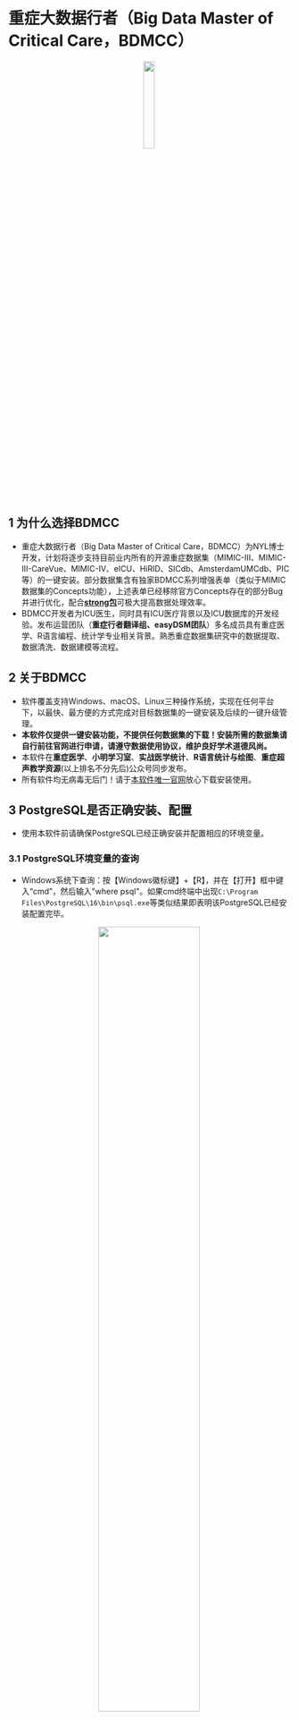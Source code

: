 # 重症大数据行者（Big Data Master of Critical Care，BDMCC）
<p align="center">
  <img src="https://raw.githubusercontent.com/ningyile/BDMCC_APP/main/img/mac_logo.png" width="20%" height="20%" />
</p>

## 1 为什么选择BDMCC

- 重症大数据行者（Big Data Master of Critical Care，BDMCC）为NYL博士开发，计划将逐步支持目前业内所有的开源重症数据集（MIMIC-III、MIMIC-III-CareVue、MIMIC-IV、eICU、HiRID、SICdb、AmsterdamUMCdb、PIC等）的一键安装。部分数据集含有独家BDMCC系列增强表单（类似于MIMIC数据集的Concepts功能），上述表单已经移除官方Concepts存在的部分Bug并进行优化，配合[**strong包**](https://github.com/ningyile/strongInstall_pkg)可极大提高数据处理效率。
- BDMCC开发者为ICU医生，同时具有ICU医疗背景以及ICU数据库的开发经验。发布运营团队（**重症行者翻译组、easyDSM团队**）多名成员具有重症医学、R语言编程、统计学专业相关背景。熟悉重症数据集研究中的数据提取、数据清洗、数据建模等流程。

## 2 关于BDMCC

- 软件覆盖支持Windows、macOS、Linux三种操作系统，实现在任何平台下，以最快、最方便的方式完成对目标数据集的一键安装及后续的一键升级管理。
- **本软件仅提供一键安装功能，不提供任何数据集的下载！安装所需的数据集请自行前往官网进行申请，请遵守数据使用协议，维护良好学术道德风尚。**
- 本软件在**重症医学**、**小明学习室**、**实战医学统计**、**R语言统计与绘图**、**重症超声教学资源**(以上排名不分先后)公众号同步发布。
- 所有软件均无病毒无后门！请于[本软件唯一官网](https://github.com/ningyile/BDMCC_APP/releases)放心下载安装使用。

## 3 PostgreSQL是否正确安装、配置
- 使用本软件前请确保PostgreSQL已经正确安装并配置相应的环境变量。
### 3.1 PostgreSQL环境变量的查询
- Windows系统下查询：按【Windows徽标键】+【R】，并在【打开】框中键入“cmd”，然后输入"where psql"。如果cmd终端中出现`C:\Program Files\PostgreSQL\16\bin\psql.exe`等类似结果即表明该PostgreSQL已经安装配置完毕。
<p align="center">
  <img src="https://raw.githubusercontent.com/ningyile/BDMCC_APP/main/img/env_01.png" width="60%" height="60%" />
</p>

- macOS与Linux系统下查询：打开终端，然后输入"which psql"。如果终端中出现`/usr/local/bin/psql`等类似结果即表明该PostgreSQL已经安装配置完毕。
<p align="center">
  <img src="https://raw.githubusercontent.com/ningyile/BDMCC_APP/main/img/env_02.png" width="60%" height="60%" />
</p>

### 3.2 PostgreSQL在三大系统下的安装及配置。
- 若在上述查询中未能返回有效的结果，则证明PostgreSQL未安装或未正确配置。具体解决方案请看第一部分的视频教程。
  
## 4 BDMCC下载安装说明
- 请根据操作系统及芯片选择下载安装相应的程序文件。
### 4.1 Windows系统下载安装说明
- Windows系统仅支持Win10 2004及其后续版本（包括Win11）的X64架构，目前仅在Win10 22H2版本进行了测试。Windows系统查看版本的方法：按"Windows徽标键键"+"R"，并在“打开”框中键入“winver”，然后选择"确定"。如符合上述条件请下载安装`BDMCC_1.0.1_x64-setup.exe`。**请注意安装路径使用英文字母**。
### 4.2 macOS系统下载安装说明
- macOS Intel与M1/M2系列芯片的设备在安装后首次启动BDMCC软件时均会提示:`无法打开BDMCC.app，因为无法验证开发者`。请单击【取消】并使用如下方法解决：

    - 打开【终端】，在终端中输入下列代码，以开启“任何来源”。
    ```bash
    sudo spctl  --master-disable
    ```
	
    - 单击选择菜单：接着打开【系统偏好设置】，选择【安全性与隐私】，选择【通用】，可以看到【任何来源】已经选定。
    
    <p align="center">
      <img src="https://raw.githubusercontent.com/ningyile/BDMCC_APP/main/img/mac_01.png" width="60%" height="60%" />
    </p>
    
    - 窗口底部允许从以下位置下载的App会看到：已阻止使用“BDMCC”，因为来自身份不明的开发者。点击后面的【仍要打开】按钮。
    
    <p align="center">
      <img src="https://raw.githubusercontent.com/ningyile/BDMCC_APP/main/img/mac_02.png" width="60%" height="60%" />
    </p>
    <p align="center">
      <img src="https://raw.githubusercontent.com/ningyile/BDMCC_APP/main/img/mac_03.png" width="60%" height="60%" />
    </p>
    
    - 在弹出的确认弹窗中，点击【打开】按钮即可。
    <p align="center">
      <img src="https://raw.githubusercontent.com/ningyile/BDMCC_APP/main/img/mac_04.png" width="60%" height="60%" />
    </p>

    - 如果发现还是显示“已损坏，无法打开。您应该将它移到废纸篓”。请单击【取消】。接下来在终端粘贴复制输入命令：
    ```bash
    sudo xattr -r -d com.apple.quarantine /Applications/BDMCC.app
    ```
    <p align="center">
      <img src="https://raw.githubusercontent.com/ningyile/BDMCC_APP/main/img/mac_06.png" width="60%" height="60%" />
    </p>
    
- macOS Intel系列芯片请下载安装`BDMCC_1.0.1_x64.dmg`。理论上支持Big Sur以后的版本，目前仅在10代Intel芯片的Big Sur 11.6.1版本上进行了测试。

- macOS M1/M2系列芯片请下载安装`BDMCC_1.0.1_aarch64.dmg`。理论上支持Big Sur以后的版本，目前仅在M2 Max的Sonoma 14.1.1版本上进行了测试，建议将系统更新至最新版使用。
### 4.3 Linux系统下载安装说明
- Linux系统理论上支持所有Debian系发行版系统，目前仅在Ubuntu LTS 22.04版本进行了测试，如果在Linux上使用，强烈建议使用Ubuntu系统，其他发行版Linux不保证可正常运行。由于各发行版的Debian系统安装后可能缺失必要的依赖库。故需要下载本项目中的二进制程序**bdmcc_dep**，以完成依赖库的自动化校验，如查到缺失依赖库，则该程序会进行自动化安装。假如将二进制程序**bdmcc_dep**下载至桌面，则需在桌面打开终端，并输入以下命令即可完成依赖库的自动化校验及安装（若下列命令无法运行则需要使用`sudo chmod +x ./bdmcc_dep`命令赋予执行权限）：
```bash
./bdmcc_dep
```
<p align="center">
  <img src="https://raw.githubusercontent.com/ningyile/BDMCC_APP/main/img/bdmcc_dep_01.png" width="60%" height="60%" />
</p>
<p align="center">
  <img src="https://raw.githubusercontent.com/ningyile/BDMCC_APP/main/img/bdmcc_dep_02.png" width="60%" height="60%" />
</p>

- 完成依赖库校验后，请下载`BDMCC_1.0.1_amd64.deb`安装包，于所在路径开启终端，然后在终端下键入以下命令(xxxxxx修改为相应的BDMCC的版本号)即可完成安装：
```bash
sudo dpkg -i BDMCC_xxxxxx_amd64.deb
```

## 5 BDMCC使用说明

### 5.1 配置软件账户密码

- 打开软件后填写 PostgreSQL的账户和密码，如填写正确会有相应的提示。

### 5.2 选择数据集文件路径
- 选择数据集文件所在的路径（注意是**上一级路径**，本例中数据集文件路径为桌面的database文件夹，使用上一级目录在安装不同数据集时可以避免频繁切换数据文件夹）。数据集安装文件对应的文件夹对应关系如下表：

  | 数据集            | 版本号 | 对应的子一级（相对于上一级路径database）文件夹               |
  | ----------------- | ------ | ------------------------------------------------------------ |
  | MIMIC-III-Demo    | V1.4   | mimic-iii-clinical-database-demo-1.4                         |
  | MIMIC-III         | V1.4   | mimic-iii-clinical-database-1.4                              |
  | MIMIC-III-CareVue | V1.4   | mimic-iii-clinical-database-carevue-subset-1.4               |
  | MIMIC-IV          | V2.0   | mimic-iv-2.0                                                 |
  | MIMIC-IV          | V2.2   | mimic-iv-2.2                                                 |
  | MIMIC-IV-ED       | V2.2   | mimic-iv-ed-2.2                                              |
  | MIMIC-IV-Note     | V2.2   | mimic-iv-note-deidentified-free-text-clinical-notes-2.2      |
  | eICU              | V2.0   | eicu-collaborative-research-database-2.0                     |
  | AmsterdamUMCdb    | V1.0.2 | AmsterdamUMCdb-v1.0.2                                        |
  | PIC               | V1.1.0 | paediatric-intensive-care-database-1.1.0                     |
  | SICdb             | V1.0.5 | salzburg-intensive-care-database-sicdb-a-freely-accessible-intensive-care-database-1.0.5 |

<p align="center">
  <img src="https://raw.githubusercontent.com/ningyile/BDMCC_APP/main/img/dir_tree_01.png" width="100%" height="100%" />
</p>


### 5.3 数据文件的目录结构
- 各个文件夹的目录树结构严格按照Physionet官网中原始数据文件的目录结构。如下图，以**MIMIC-IV V2.0为例 **，[官网](https://www.physionet.org/content/mimiciv/2.0/#files-panel)和下载的本地数据文件树目录结构需要完全保持一致。此外，在安装前BDMCC软件还会对原始的数据文件进行校验，以确定数据的准确性和唯一性。如文件校验未通过，则安装无法继续进行。
<p align="center">
  <img src="https://raw.githubusercontent.com/ningyile/BDMCC_APP/main/img/dir_tree_02.png" width="80%" height="80%" />
</p>

### 5.4 数据集安装的模块选择
- 各个文上述数据集大多包含三个模块：Base、Concepts和BDMCC（本软件构建的系列增强型表单）模块。其中Base是将数据文件拷贝至相应的数据集；Concepts模块则是官方在Base模块基础上进行进一步计算获取的表单如SOFA、APS评分等表单；BDMCC系列增强型表单则包含文章数据分析时的研究队列人群所需的常用数据，优化了官方Concepts中的部分bug，配合使用可大大减少代码量同时提高数据提取的效率。故上述模块安装顺序依次是Base、Concepts和BDMCC。当所依赖的模块不存在时，后续的模块无法进行安装，故选择模块时应根据设备上数据集模块的安装情况进行选择。

### 5.5 数据集占用磁盘空间情况
- 重症数据集会占用大量的磁盘空间。BDMCC软件在安装对应的数据集之前会校验PostgreSQL的数据路径的剩余空间，当磁盘剩余空间小于目标数据集所需的空间时，安装则难以为继。在不同系统中所占空间大小不一（相差不会很大），故BDMCC软件中设定的空间大小在原来基础上留3GB左右作为冗余空间。BDMCC软件中各数据集以及各模块设定的磁盘空间情况如下表：

  | 数据集             | 版本号  | Base模块 | Concepts模块 | BDMCC模块 |
  | ----------------- | ------ | -------- | ------------ | ------------ |
  | MIMIC-III-Demo    | V1.4   | 200 MB   | 30 MB        |              |
  | MIMIC-III         | V1.4   | 75 GB    | 8 GB         | 5 GB         |
  | MIMIC-III-CareVue | V1.4   | 38 GB    | 3 GB         | 5 GB         |
  | MIMIC-IV          | V2.0   | 99 GB    | 9 GB         | 5 GB         |
  | MIMIC-IV          | V2.2   | 100 GB   | 9 GB         | 5 GB         |
  | MIMIC-IV-ED（安装至MIMIC-IV的ED模块） | V2.2   | 5 GB（ED模块）   |              |              |
  | MIMIC-IV-Note（安装至MIMIC-IV的Note模块） | V2.2   | 9 GB（Note模块） |              |              |
  | eICU              | V2.0   | 55 GB    | 6 GB         |              |
  | AmsterdamUMCdb    | V1.0.2 | 228 GB   |              |              |
  | PIC               | V1.1.0 | 5 GB     |              |              |
  | SICdb             | V1.0.5 | 20 GB    |              |              |


### 5.6 数据集安装时间
- BDMCC软件具有极高的执行效率和性能。以10代intel CPU 10850K、内存64G的macOS为例，各数据集和模块的安装时间如下表：

  | DBeaver中对应数据集名称    | 数据集             | 版本号  | Base模块  | Concepts模块  | BDMCC模块     |
  | ----------------------- | ----------------- | ------ | --------  | ------------ | ------------ |
  | mimic3_demo             | MIMIC-III-Demo    | V1.4   | 10 s      | 19 s         |              |
  | mimic3                  | MIMIC-III         | V1.4   | 53 min    | 47 min       | 5 min        |
  | mimic3_carevue          | MIMIC-III-CareVue | V1.4   | 22 min    | 24 min       | 5 min        |
  | mimic4                  | MIMIC-IV          | V2.0   | 54 min    | 55 min       | 12 min       |
  | mimic4_v22              | MIMIC-IV          | V2.2   | 54 min    | 54 min       | 12 min       |
  | mimic4_v22              | MIMIC-IV-ED（安装至MIMIC-IV的ED模块） | V2.2   | 30 s（ED模块） |        |        |
  | mimic4_v22              | MIMIC-IV-Note（安装至MIMIC-IV的Note模块） | V2.2   | 3 min（Note模块） |        |        |
  | eicu                    | eICU              | V2.0   | 15 min    |        |              |
  | amsterdamumcdb          | AmsterdamUMCdb    | V1.0.2 | 1 h 26 min |              |              |
  | pic                     | PIC               | V1.1.0 | 3 min     |              |              |
  | sicdb                   | SICdb             | V1.0.5 | 4 min    |              |              |
  
  **注**：MIMIC-IV-ED和MIMIC-IV-Note分别安装至MIMIC-IV的ED、Note模块，目前只支持安装至MIMIC-IV-2.2版本下，故在R和DBeaver中连接上述两个模块只需连接MIMIC-IV数据集即可。
## 6 各系统运行截图

- Windows下默认主题、中文语言
<p align="center">
  <img src="https://raw.githubusercontent.com/ningyile/BDMCC_APP/main/img/win_run_01.png" width="80%" height="80%" />
</p>

- macOS下默认主题、中文语言
<p align="center">
  <img src="https://raw.githubusercontent.com/ningyile/BDMCC_APP/main/img/mac_run_01.png" width="80%" height="80%" />
</p>

- Linux系统暗黑主题、英文语言
<p align="center">
  <img src="https://raw.githubusercontent.com/ningyile/BDMCC_APP/main/img/linux_run_01.png" width="80%" height="80%" />
</p>

## 7 更新日志
- **V1.0.5** 增加MIMIC-IV V2.2数据集的ED、Note模块的一键安装（需要首先至少完成MIMIC-IV数据集中Base模块的安装方可执行ED、Note的安装）；增加显示数据集官网、数据源文件子文件夹路径提示功能。
- **V1.0.4** 增加AmsterdamUMCdb V1.0.2、PIC V1.1.0、SiCdb V1.0.5三个数据集的安装支持，此版本客户端中三个数据集的安装支持仅有Base模块（官方仅只有Base或干脆未提供PG安装方法），对应的BDMCC模块后续版本客户端完善；新增MIMIC-III V1.4、MIMIV-III CareVue V1.4、MIMIC-IV V2.0、MIMIC-IV V2.2数据集中BDMCC模块的一些干预措施字段（例如是否使用白蛋白、RRT等），使用时仅需单独升级BDMCC模块即可，无需重复安装对应的Base和Concepts模块。
- **V1.0.3** 更新MIMIC系列数据集安装代码（主要是Concepts相关代码），与MIT官方保持同步（更新至2024-1-1）；增加对MIMIC-IV V2.2数据集的支持；增加MIMIC-III V1.4、MIMIC-III-CareVue V1.4的BDMCC增强表单；增加网络故障时相关信息的提示；优化云连接获取逻辑（云链接timeout阈值为30s，增加全国/全球动态IP加速）；增加数据集文件校验，以及Base、Concepts、BDMCC模块单独校验功能。
- **V1.0.2** 修复MIMIC-IV V2.0数据集下的BDMCC模块的bdmcc_population表单安装至Concepts模块下（mimic_derived模式下）的bug；优化首次启动时PG用户设置显示标签。
- **V1.0.1** 支持MIMIC-III-Demo V1.4、MIMIC-III V1.4、MIMIC-III-CareVue V1.4、MIMIC-IV V2.0、eICU V2.0数据集安装。其中MIMIC-IV V2.0含增强型系列表单BDMCC（目前MIMIC-IV V2.0只包含bdmcc_population。MIMIC-III V1.4、MIMIC-III-CareVue V1.4暂无BDMCC系列表单，后续会陆续更新），可有效减少后期R语言代码。
